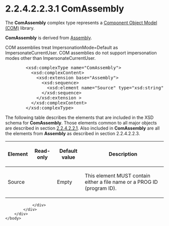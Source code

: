 <html dir="LTR" xmlns:mshelp="http://msdn.microsoft.com/mshelp" xmlns:ddue="http://ddue.schemas.microsoft.com/authoring/2003/5" xmlns:xlink="http://www.w3.org/1999/xlink" xmlns:tool="http://www.microsoft.com/tooltip">
    <head>
        <meta http-equiv="Content-Type" content="text/html; CHARSET=utf-8"></meta>
        <meta name="save" content="history"></meta>
        <title>2.2.4.2.2.3.1 ComAssembly</title>
        <xml>
            <mshelp:toctitle title="2.2.4.2.2.3.1 ComAssembly"></mshelp:toctitle>
            <mshelp:rltitle title="[MS-SSAS]: ComAssembly"></mshelp:rltitle>
            <mshelp:keyword index="A" term="5b37afe9-44cf-46c7-b61a-aefc3e96afe5"></mshelp:keyword>
            <mshelp:attr name="DCSext.ContentType" value="open specification"></mshelp:attr>
            <mshelp:attr name="AssetID" value="5b37afe9-44cf-46c7-b61a-aefc3e96afe5"></mshelp:attr>
            <mshelp:attr name="TopicType" value="kbRef"></mshelp:attr>
            <mshelp:attr name="DCSext.Title" value="[MS-SSAS]: ComAssembly" />
        </xml>
    </head>
    <body>
        <div id="header">
            <h1 class="heading">2.2.4.2.2.3.1 ComAssembly</h1>
        </div>
        <div id="mainSection">
            <div id="mainBody">
                <div id="allHistory" class="saveHistory"></div>
                <div id="sectionSection0" class="section" name="collapseableSection">
                    

<p>The <b>ComAssembly</b> complex type represents a <a href="8676f5ce-62d4-4244-a326-634bfed4aba4.md#gt_ef2ebebc-1760-407a-9ace-af48f9050e02">Component Object Model (COM)</a>
library.</p>

<p><b>ComAssembly</b> is derived from <a href="8b1309de-224c-4d8c-b5b1-66dd1e85dbe0.md">Assembly</a>.</p>

<p>COM assemblies treat ImpersonationMode=Default as
ImpersonateCurrentUser. COM assemblies do not support impersonation modes other
than ImpersonateCurrentUser.</p>

<dl>
<dd>
<div><pre>   &lt;xsd:complexType name=&quot;ComAssembly&quot;&gt;
     &lt;xsd:complexContent&gt;
       &lt;xsd:extension base=&quot;Assembly&quot;&gt;
         &lt;xsd:sequence&gt;
           &lt;xsd:element name=&quot;Source&quot; type=&quot;xsd:string&quot; minOccurs=&quot;0&quot;/&gt;
         &lt;/xsd:sequence&gt;
       &lt;/xsd:extension &gt;
     &lt;/xsd:complexContent&gt;
   &lt;/xsd:complexType&gt;
</pre></div>
</dd></dl>

<p>The following table describes the elements that are included
in the XSD schema for <b>ComAssembly</b>. Those elements common to all major
objects are described in section <a href="b38dcecd-e3a9-4c61-bd35-a7a426ca794e.md">2.2.4.2.2.1</a>. Also included
in <b>ComAssembly</b> are all the elements from <b>Assembly</b> as described in
section 2.2.4.2.2.3.</p>

<table>
 <thead>
  <tr>
   <th>
   <p>Element</p>
   </th>
   <th>
   <p>Read-only</p>
   </th>
   <th>
   <p>Default value</p>
   </th>
   <th>
   <p>Description</p>
   </th>
  </tr>
 </thead>
 <tr>
  <td>
  <p>Source</p>
  </td>
  <td>
  <p> </p>
  </td>
  <td>
  <p>Empty</p>
  </td>
  <td>
  <p>This element MUST contain either a file name or a PROG
  ID (program ID).</p>
  </td>
 </tr>
</table>

<p> </p>


                </div>
            </div>
        </div>
    </body>
</html>